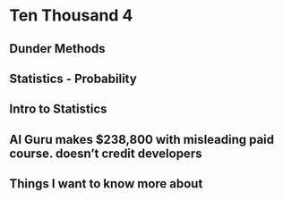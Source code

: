 # Ten Thousand 4

## Dunder Methods

## Statistics - Probability

## Intro to Statistics

## AI Guru makes $238,800 with misleading paid course. doesn’t credit developers

## Things I want to know more about
